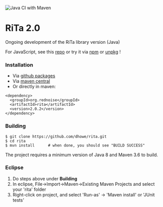 ![Java CI with Maven](https://github.com/dhowe/rita2/workflows/Java%20CI%20with%20Maven/badge.svg)

# RiTa 2.0
Ongoing development of the RiTa library version (Java)

For JavaScript, see this [repo](https://github.com/dhowe/ritajs) 
or try it via [npm](https://www.npmjs.com/package/rita) 
or [unpkg](https://unpkg.com/rita/) !

### Installation

* Via [github packages](https://github.com/dhowe/rita/packages/)
* Via [maven central](https://search.maven.org/artifact/org.rednoise/rita)
* Or directly in maven:

```
<dependency>
  <groupId>org.rednoise</groupId>
  <artifactId>rita</artifactId>
  <version>2.0.2</version>
</dependency>
```


### Building
```
$ git clone https://github.com/dhowe/rita.git
$ cd rita
$ mvn install      # when done, you should see "BUILD SUCCESS"
```
The project requires a minimum version of Java 8 and Maven 3.6 to build.

### Eclipse
1. Do steps above under **Building**
2. In eclipse, File->Import->Maven->Existing Maven Projects and select your 'rita' folder
3. Right-click on project, and select 'Run-as' -> 'Maven install' or 'JUnit tests'
